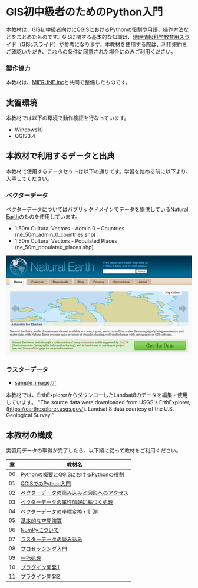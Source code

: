 # GIS初中級者のためのPython入門
本教材は、GIS初中級者向けにQGISにおけるPythonの役割や用語、操作方法などをまとめたものです。GISに関する基本的な知識は、[地理情報科学教育用スライド（GIScスライド）]が参考になります。本教材を使用する際は、[利用規約]をご確認いただき、これらの条件に同意された場合にのみご利用ください。

### 製作協力
 本教材は、[MIERUNE.inc](https://mierune.co.jp/index.html)と共同で整備したものです。

[地理情報科学教育用スライド（GIScスライド）]:http://curricula.csis.u-tokyo.ac.jp/slide/2.html
[利用規約]:../../policy.md

## 実習環境
本教材では以下の環境で動作検証を行なっています。
- Windows10
- QGIS3.4

## 本教材で利用するデータと出典
本教材で使用するデータセットは以下の通りです。学習を始める前に以下より、入手してください。

### ベクターデータ
ベクターデータについてはパブリックドメインでデータを提供している[Natural Earth](https://www.naturalearthdata.com/downloads/50m-cultural-vectors/)のものを使用しています。

- 1:50m Cultural Vectors - Admin 0 – Countries (ne_50m_admin_0_countries.shp)
- 1:50m Cultural Vectors - Populated Places (ne_50m_populated_places.shp)

![natural_earth](./00/pic/0pic-1.png)

### ラスターデータ
- [sample_image.tif](https://github.com/gis-oer/datasets/raw/master/sample.zip)

本教材では、ErthExplorerからダウンローしたLandsat8のデータを編集・使用しています。 "The source data were downloaded from USGS's ErthExplorer, (https://earthexplorer.usgs.gov/). Landsat 8 data courtesy of the U.S. Geological Survey."

## 本教材の構成
実習用データの取得が完了したら、以下順に従って教材をご利用ください。

|章|教材名|
|---|---|
|00|[Pythonの概要とQGISにおけるPythonの役割](./00/00.md)|
|01|[QGISでのPython入門](./01/01.md)|
|02|[ベクターデータの読み込みと図形へのアクセス](./02/02.md)|
|03|[ベクターデータの属性情報に基づく処理](./03/03.md)|
|04|[ベクターデータの座標変換・計測](./04/04.md)|
|05|[基本的な空間演算](./05/05.md)|
|06|[NumPyについて](./06/06.md)|
|07|[ラスターデータの読み込み](./07/07.md)|
|08|[プロセッシング入門](./08/08.md)|
|09|[一括処理](./09/09.md)|
|10|[プラグイン開発1](./10/10.md)|
|11|[プラグイン開発2](./11/11.md)|
